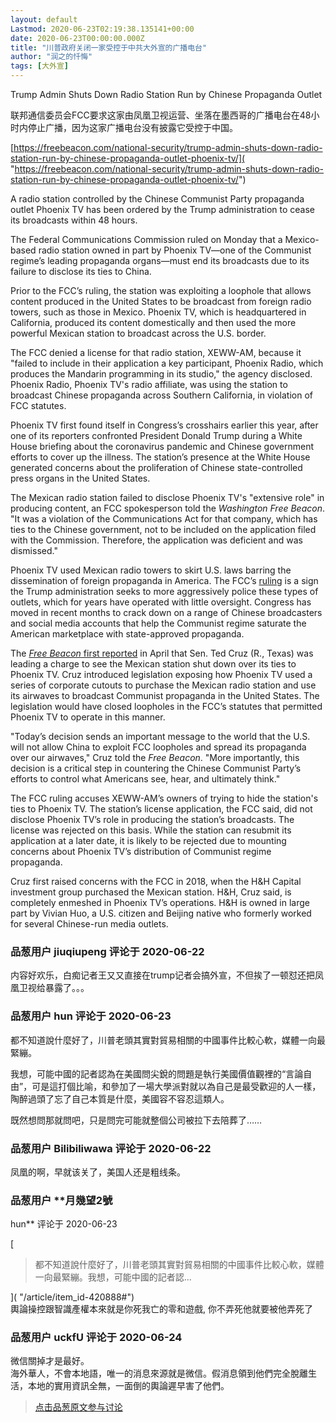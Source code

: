 ```yaml
---
layout: default
Lastmod: 2020-06-23T02:19:38.135141+00:00
date: 2020-06-23T00:00:00.000Z
title: "川普政府关闭一家受控于中共大外宣的广播电台"
author: "润之的忏悔"
tags: [大外宣]
---
```


Trump Admin Shuts Down Radio Station Run by Chinese Propaganda Outlet  
  
联邦通信委员会FCC要求这家由凤凰卫视运营、坐落在墨西哥的广播电台在48小时内停止广播，因为这家广播电台没有披露它受控于中国。  
  
[https://freebeacon.com/national-security/trump-admin-shuts-down-radio-station-run-by-chinese-propaganda-outlet-phoenix-tv/]( "https://freebeacon.com/national-security/trump-admin-shuts-down-radio-station-run-by-chinese-propaganda-outlet-phoenix-tv/")  
  
A radio station controlled by the Chinese Communist Party propaganda outlet Phoenix TV has been ordered by the Trump administration to cease its broadcasts within 48 hours.  
  
The Federal Communications Commission ruled on Monday that a Mexico-based radio station owned in part by Phoenix TV—one of the Communist regime’s leading propaganda organs—must end its broadcasts due to its failure to disclose its ties to China.  
  
Prior to the FCC’s ruling, the station was exploiting a loophole that allows content produced in the United States to be broadcast from foreign radio towers, such as those in Mexico. Phoenix TV, which is headquartered in California, produced its content domestically and then used the more powerful Mexican station to broadcast across the U.S. border.  
  
The FCC denied a license for that radio station, XEWW-AM, because it "failed to include in their application a key participant, Phoenix Radio, which produces the Mandarin programming in its studio," the agency disclosed. Phoenix Radio, Phoenix TV's radio affiliate, was using the station to broadcast Chinese propaganda across Southern California, in violation of FCC statutes.  
  
Phoenix TV first found itself in Congress’s crosshairs earlier this year, after one of its reporters confronted President Donald Trump during a White House briefing about the coronavirus pandemic and Chinese government efforts to cover up the illness. The station’s presence at the White House generated concerns about the proliferation of Chinese state-controlled press organs in the United States.  
  
The Mexican radio station failed to disclose Phoenix TV's "extensive role" in producing content, an FCC spokesperson told the _Washington Free Beacon_. "It was a violation of the Communications Act for that company, which has ties to the Chinese government, not to be included on the application filed with the Commission. Therefore, the application was deficient and was dismissed."  
  
Phoenix TV used Mexican radio towers to skirt U.S. laws barring the dissemination of foreign propaganda in America. The FCC’s [ruling]( "https://docs.fcc.gov/public/attachments/DA-20-649A1.pdf") is a sign the Trump administration seeks to more aggressively police these types of outlets, which for years have operated with little oversight. Congress has moved in recent months to crack down on a range of Chinese broadcasters and social media accounts that help the Communist regime saturate the American marketplace with state-approved propaganda.  
  
The [_Free Beacon_ first reported]( "https://freebeacon.com/national-security/cruz-seeks-to-shut-down-chinese-propaganda-station-phoenix-tv/") in April that Sen. Ted Cruz (R., Texas) was leading a charge to see the Mexican station shut down over its ties to Phoenix TV. Cruz introduced legislation exposing how Phoenix TV used a series of corporate cutouts to purchase the Mexican radio station and use its airwaves to broadcast Communist propaganda in the United States. The legislation would have closed loopholes in the FCC’s statutes that permitted Phoenix TV to operate in this manner.  
  
  
"Today’s decision sends an important message to the world that the U.S. will not allow China to exploit FCC loopholes and spread its propaganda over our airwaves," Cruz told the _Free Beacon_. "More importantly, this decision is a critical step in countering the Chinese Communist Party’s efforts to control what Americans see, hear, and ultimately think."  
  
The FCC ruling accuses XEWW-AM’s owners of trying to hide the station's ties to Phoenix TV. The station’s license application, the FCC said, did not disclose Phoenix TV’s role in producing the station’s broadcasts. The license was rejected on this basis. While the station can resubmit its application at a later date, it is likely to be rejected due to mounting concerns about Phoenix TV’s distribution of Communist regime propaganda.  
  
Cruz first raised concerns with the FCC in 2018, when the H&H Capital investment group purchased the Mexican station. H&H, Cruz said, is completely enmeshed in Phoenix TV’s operations. H&H is owned in large part by Vivian Huo, a U.S. citizen and Beijing native who formerly worked for several Chinese-run media outlets.

            
### 品葱用户 **jiuqiupeng** 评论于 2020-06-22
        
内容好欢乐，白痴记者王又又直接在trump记者会搞外宣，不但挨了一顿怼还把凤凰卫视给暴露了。。。
        


            
### 品葱用户 **hun** 评论于 2020-06-23
        
都不知道說什麼好了，川普老頭其實對貿易相關的中國事件比較心軟，媒體一向最緊繃。  
  
我想，可能中國的記者認為在美國問尖銳的問題是執行美國價值觀裡的“言論自由”，可是這打個比喻，和參加了一場大學派對就以為自己是最受歡迎的人一樣，陶醉過頭了忘了自己本質是什麼，美國容不容忍這類人。  
  
既然想問那就問吧，只是問完可能就整個公司被拉下去陪葬了……
        


            
### 品葱用户 **Bilibiliwawa** 评论于 2020-06-22
        
凤凰的啊，早就该关了，美国人还是粗线条。
        


            
### 品葱用户 **月幾望2號 
hun** 评论于 2020-06-23
        
[

> 都不知道說什麼好了，川普老頭其實對貿易相關的中國事件比較心軟，媒體一向最緊繃。我想，可能中國的記者認...

]( "/article/item_id-420888#")  
輿論操控跟智識產權本來就是你死我亡的零和遊戲, 你不弄死他就要被他弄死了
        


            
### 品葱用户 **uckfU** 评论于 2020-06-24
        
微信關掉才是最好。  
海外華人，不會本地語，唯一的消息來源就是微信。假消息領到他們完全脫離生活，本地的實用資訊全無，一面倒的輿論遲早害了他們。
        






> [点击品葱原文参与讨论](https://pincong.rocks/article/id-20733__sort_key-agree_count__sort-DESC)

